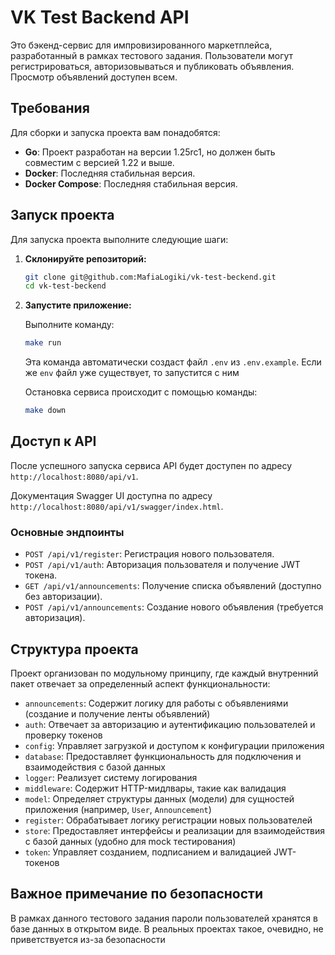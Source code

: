 # VK Test Backend API

Это бэкенд-сервис для импровизированного маркетплейса, разработанный в рамках тестового задания. Пользователи могут регистрироваться, авторизовываться и публиковать объявления. Просмотр объявлений доступен всем.

## Требования

Для сборки и запуска проекта вам понадобятся:

*   **Go**: Проект разработан на версии 1.25rc1, но должен быть совместим с версией 1.22 и выше.
*   **Docker**: Последняя стабильная версия.
*   **Docker Compose**: Последняя стабильная версия.

## Запуск проекта

Для запуска проекта выполните следующие шаги:

1.  **Склонируйте репозиторий:**

    ```bash
    git clone git@github.com:MafiaLogiki/vk-test-beckend.git
    cd vk-test-beckend
    ```

2.  **Запустите приложение:**

    Выполните команду:
    ```bash
    make run
    ```
    Эта команда автоматически создаст файл `.env` из `.env.example`. Если же `env` файл уже существует, то запустится с ним

    Остановка сервиса происходит с помощью команды:
    ```bash
    make down
    ```

## Доступ к API

После успешного запуска сервиса API будет доступен по адресу `http://localhost:8080/api/v1`.

Документация Swagger UI доступна по адресу `http://localhost:8080/api/v1/swagger/index.html`.

### Основные эндпоинты

*   `POST /api/v1/register`: Регистрация нового пользователя.
*   `POST /api/v1/auth`: Авторизация пользователя и получение JWT токена.
*   `GET /api/v1/announcements`: Получение списка объявлений (доступно без авторизации).
*   `POST /api/v1/announcements`: Создание нового объявления (требуется авторизация).

## Структура проекта

Проект организован по модульному принципу, где каждый внутренний пакет отвечает за определенный аспект функциональности:

*   `announcements`: Содержит логику для работы с объявлениями (создание и получение ленты объявлений)
*   `auth`: Отвечает за авторизацию и аутентификацию пользователей и проверку токенов
*   `config`: Управляет загрузкой и доступом к конфигурации приложения
*   `database`: Предоставляет функциональность для подключения и взаимодействия с базой данных
*   `logger`: Реализует систему логирования
*   `middleware`: Содержит HTTP-мидлвары, такие как валидация
*   `model`: Определяет структуры данных (модели) для сущностей приложения (например, `User`, `Announcement`)
*   `register`: Обрабатывает логику регистрации новых пользователей
*   `store`: Предоставляет интерфейсы и реализации для взаимодействия с базой данных (удобно для mock тестирования)
*   `token`: Управляет созданием, подписанием и валидацией JWT-токенов

## Важное примечание по безопасности

В рамках данного тестового задания пароли пользователей хранятся в базе данных в открытом виде. В реальных проектах такое, очевидно, не приветствуется из-за безопасности
